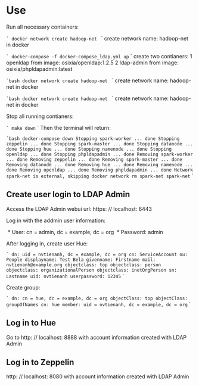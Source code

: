 # Use

Run all necessary containers:

`` `
docker network create hadoop-net 
`` `
create network name: hadoop-net in docker

`` `
docker-compose -f docker-compose_ldap.yml up
`` `
create two contianers:
  1 openldap from image: osixia/openldap:1.2.5 
  2 ldap-admin from image: osixia/phpldapadmin:latest


`` `bash
docker network create hadoop-net 
`` `
create network name: hadoop-net in docker


`` `bash
docker network create hadoop-net 
`` `
create network name: hadoop-net in docker


Stop all running contianers:

`` `
make down
`` `
Then the terminal will return:

`` `bash
docker-compose down
Stopping spark-worker ... done
Stopping zeppelin ... done
Stopping spark-master ... done
Stopping datanode ... done
Stopping hue ... done
Stopping namenode ... done
Stopping openldap ... done
Stopping phpldapadmin ... done
Removing spark-worker ... done
Removing zeppelin ... done
Removing spark-master ... done
Removing datanode ... done
Removing hue ... done
Removing namenode ... done
Removing openldap ... done
Removing phpldapadmin ... done
Network spark-net is external, skipping
docker network rm spark-net
spark-net
`` `

## Create user login to LDAP Admin

Access the LDAP Admin webui url: https: // localhost: 6443

Log in with the addmin user information:

 * User: cn = admin, dc = example, dc = org
 * Password: admin

After logging in, create user Hue:

`` `
dn: uid = nvtienanh, dc = example, dc = org
cn: ServiceAccount
ou: People
displayname: Test Bela
givenname: Firstname
mail: nvtienanh@example.org
objectclass: top
objectclass: person
objectclass: organizationalPerson
objectclass: inetOrgPerson
sn: Lastname
uid: nvtienanh
userpassword: 12345
`` `

Create group:

`` `
dn: cn = hue, dc = example, dc = org
objectClass: top
objectClass: groupOfNames
cn: hue
member: uid = nvtienanh, dc = example, dc = org
`` `

## Log in to Hue

Go to http: // localhost: 8888 with account information created with LDAP Admin


## Log in to Zeppelin

http: // localhost: 8080 with account information created with LDAP Admin
